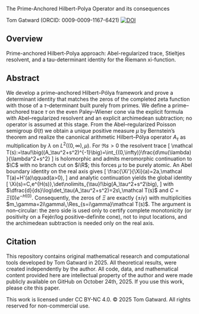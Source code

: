 The Prime-Anchored Hilbert-Polya Operator and its consequences

Tom Gatward (ORCID: 0009-0009-1167-6421)
[![DOI](https://zenodo.org/badge/1082054672.svg)](https://doi.org/10.5281/zenodo.17427768)


## Overview


Prime-anchored Hilbert-Polya approach: Abel-regularized trace, Stieltjes resolvent, and a tau-determinant identity for the Riemann xi-function. 


## Abstract


We develop a prime–anchored Hilbert–Pólya framework and prove a determinant identity that matches the zeros of the completed zeta function with those of a $\tau$–determinant built purely from primes. We define a prime–anchored trace $\tau$ on the even Paley–Wiener cone via the explicit formula with Abel–regularized resolvent and an explicit archimedean subtraction; no operator is assumed at this stage. From the Abel–regularized Poisson semigroup $\Theta(t)$ we obtain a unique positive measure $\mu$ by Bernstein’s theorem and realize the canonical arithmetic Hilbert–Pólya operator $A_\tau$ as multiplication by $\lambda$ on $L^2((0,\infty),\mu)$. For $\Re s>0$ the resolvent trace
\[
\mathcal T(s):=\tau\!\big((A_\tau^2+s^2)^{-1}\big)=\int_{(0,\infty)}\frac{d\mu(\lambda)}{\lambda^2+s^2}
\]
is holomorphic and admits meromorphic continuation to $\C$ with no branch cut on $i\R$; this forces $\mu$ to be purely atomic. An Abel boundary identity on the real axis gives
\[
\frac{\Xi'}{\Xi}(a)=2a\,\mathcal T(a)+H'(a)\qquad(a>0),
\]
and analytic continuation yields the global identity
\[
\Xi(s)=C\,e^{H(s)}\,\det\nolimits_{\tau}\!\big(A_\tau^2+s^2\big),
\]
with $\dfrac{d}{ds}\log\det_\tau(A_\tau^2+s^2)=2s\,\mathcal T(s)$ and $C=\Xi(0)e^{-H(0)}$. Consequently, the zeros of $\Xi$ are exactly $\{\pm i\gamma\}$ with multiplicities $m_\gamma=2i\gamma\,\Res_{s=i\gamma}\mathcal T(s)$. The argument is non–circular: the zero side is used only to certify complete monotonicity (or positivity on a Fejér/log positive–definite cone), not to input locations, and the archimedean subtraction is needed only on the real axis.




## Citation


This repository contains original mathematical research and computational tools developed by Tom Gatward in 2025. All theoretical results, were created independently by the author.
All code, data, and mathematical content provided here are intellectual property of the author and were made publicly available on GitHub on October 24th, 2025.
If you use this work, please cite this paper.

This work is licensed under CC BY-NC 4.0.
© 2025 Tom Gatward. All rights reserved for non-commercial use.
